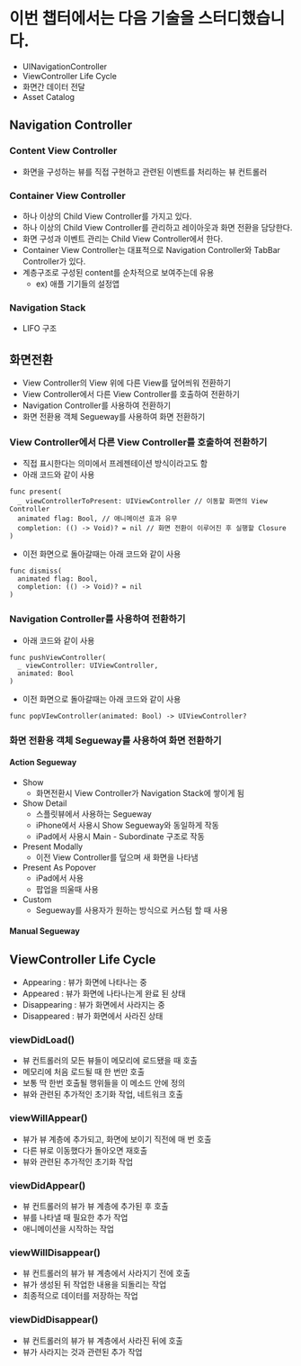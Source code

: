 # 이번 챕터에서는 다음 기술을 스터디했습니다.

- UINavigationController
- ViewController Life Cycle
- 화면간 데이터 전달
- Asset Catalog

## Navigation Controller

### Content View Controller

- 화면을 구성하는 뷰를 직접 구현하고 관련된 이벤트를 처리하는 뷰 컨트롤러

### Container View Controller

- 하나 이상의 Child View Controller를 가지고 있다.
- 하나 이상의 Child View Controller를 관리하고 레이아웃과 화면 전환을 담당한다.
- 화면 구성과 이벤트 관리는 Child View Controller에서 한다.
- Container View Controller는 대표적으로 Navigation Controller와 TabBar Controller가 있다.
- 계층구조로 구성된 content를 순차적으로 보여주는데 유용
  + ex) 애플 기기들의 설정앱

### Navigation Stack

- LIFO 구조

## 화면전환

- View Controller의 View 위에 다른 View를 덮어씌워 전환하기
- View Controller에서 다른 View Controller를 호출하여 전환하기
- Navigation Controller를 사용하여 전환하기
- 화면 전환용 객체 Segueway를 사용하여 화면 전환하기

### View Controller에서 다른 View Controller를 호출하여 전환하기

- 직접 표시한다는 의미에서 프레젠테이션 방식이라고도 함
- 아래 코드와 같이 사용
```
func present(
  _ viewControllerToPresent: UIViewController // 이동할 화면의 View Controller
  animated flag: Bool, // 애니메이션 효과 유무
  completion: (() -> Void)? = nil // 화면 전환이 이루어진 후 실행할 Closure
)
```
- 이전 화면으로 돌아갈때는 아래 코드와 같이 사용
```
func dismiss(
  animated flag: Bool,
  completion: (() -> Void)? = nil
)
```

### Navigation Controller를 사용하여 전환하기

- 아래 코드와 같이 사용
```
func pushViewController(
  _ viewController: UIViewController,
  animated: Bool
)
```
- 이전 화면으로 돌아갈때는 아래 코드와 같이 사용
```
func popVIewController(animated: Bool) -> UIViewController?
```

### 화면 전환용 객체 Segueway를 사용하여 화면 전환하기

#### Action Segueway
- Show
  + 화면전환시 View Controller가 Navigation Stack에 쌓이게 됨
- Show Detail
  + 스플릿뷰에서 사용하는 Segueway
  + iPhone에서 사용시 Show Segueway와 동일하게 작동
  + iPad에서 사용시 Main - Subordinate 구조로 작동
- Present Modally
  + 이전 View Controller를 덮으며 새 화면을 나타냄
- Present As Popover
  + iPad에서 사용
  + 팝업을 띄울때 사용
- Custom
  + Segueway를 사용자가 원하는 방식으로 커스텀 할 때 사용

#### Manual Segueway

## ViewController Life Cycle

- Appearing : 뷰가 화면에 나타나는 중
- Appeared : 뷰가 화면에 나타나는게 완료 된 상태
- Disappearing : 뷰가 화면에서 사라지는 중
- Disappeared : 뷰가 화면에서 사라진 상태

### viewDidLoad()

- 뷰 컨트롤러의 모든 뷰들이 메모리에 로드됐을 때 호출
- 메모리에 처음 로드될 때 한 번만 호출
- 보통 딱 한번 호출될 행위들을 이 메소드 안에 정의
- 뷰와 관련된 추가적인 초기화 작업, 네트워크 호출

### viewWillAppear()

- 뷰가 뷰 계층에 추가되고, 화면에 보이기 직전에 매 번 호출
- 다른 뷰로 이동했다가 돌아오면 재호출
- 뷰와 관련된 추가적인 초기화 작업

### viewDidAppear()

- 뷰 컨트롤러의 뷰가 뷰 계층에 추가된 후 호출
- 뷰를 나타낼 때 필요한 추가 작업
- 애니메이션을 시작하는 작업

### viewWillDisappear()

- 뷰 컨트롤러의 뷰가 뷰 계층에서 사라지기 전에 호출
- 뷰가 생성된 뒤 작업한 내용을 되돌리는 작업
- 최종적으로 데이터를 저장하는 작업

### viewDidDisappear()

- 뷰 컨트롤러의 뷰가 뷰 계층에서 사라진 뒤에 호출
- 뷰가 사라지는 것과 관련된 추가 작업